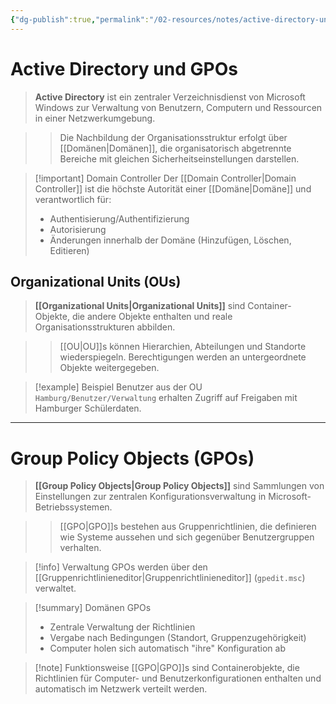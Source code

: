 ```yaml
---
{"dg-publish":true,"permalink":"/02-resources/notes/active-directory-und-gp-os/","tags":["informatik/netzwerk","informatik/server/windows","GFN/LF10/FISI"],"noteIcon":"","updated":"2025-09-10T17:01:52.000+02:00"}
---
```


# Active Directory und GPOs

> **Active Directory** ist ein zentraler Verzeichnisdienst von Microsoft Windows zur Verwaltung von Benutzern, Computern und Ressourcen in einer Netzwerkumgebung.

> > Die Nachbildung der Organisationsstruktur erfolgt über [[Domänen\|Domänen]], die organisatorisch abgetrennte Bereiche mit gleichen Sicherheitseinstellungen darstellen.

> [!important] Domain Controller Der [[Domain Controller\|Domain Controller]] ist die höchste Autorität einer [[Domäne\|Domäne]] und verantwortlich für:
> 
> - Authentisierung/Authentifizierung
> - Autorisierung
> - Änderungen innerhalb der Domäne (Hinzufügen, Löschen, Editieren)

## Organizational Units (OUs)

> **[[Organizational Units\|Organizational Units]]** sind Container-Objekte, die andere Objekte enthalten und reale Organisationsstrukturen abbilden.

> > [[OU\|OU]]s können Hierarchien, Abteilungen und Standorte wiederspiegeln. Berechtigungen werden an untergeordnete Objekte weitergegeben.

> [!example] Beispiel Benutzer aus der OU `Hamburg/Benutzer/Verwaltung` erhalten Zugriff auf Freigaben mit Hamburger Schülerdaten.

---

# Group Policy Objects (GPOs)

> **[[Group Policy Objects\|Group Policy Objects]]** sind Sammlungen von Einstellungen zur zentralen Konfigurationsverwaltung in Microsoft-Betriebssystemen.

> > [[GPO\|GPO]]s bestehen aus Gruppenrichtlinien, die definieren wie Systeme aussehen und sich gegenüber Benutzergruppen verhalten.

> [!info] Verwaltung GPOs werden über den [[Gruppenrichtlinieneditor\|Gruppenrichtlinieneditor]] (`gpedit.msc`) verwaltet.

> [!summary] Domänen GPOs
> 
> - Zentrale Verwaltung der Richtlinien
> - Vergabe nach Bedingungen (Standort, Gruppenzugehörigkeit)
> - Computer holen sich automatisch "ihre" Konfiguration ab

> [!note] Funktionsweise [[GPO\|GPO]]s sind Containerobjekte, die Richtlinien für Computer- und Benutzerkonfigurationen enthalten und automatisch im Netzwerk verteilt werden.
